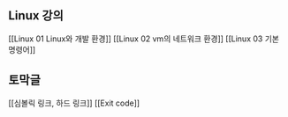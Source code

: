 ## Linux 강의
[[Linux 01 Linux와 개발 환경]]
[[Linux 02 vm의 네트워크 환경]]
[[Linux 03 기본 명령어]]
## 토막글
[[심볼릭 링크, 하드 링크]]
[[Exit code]]